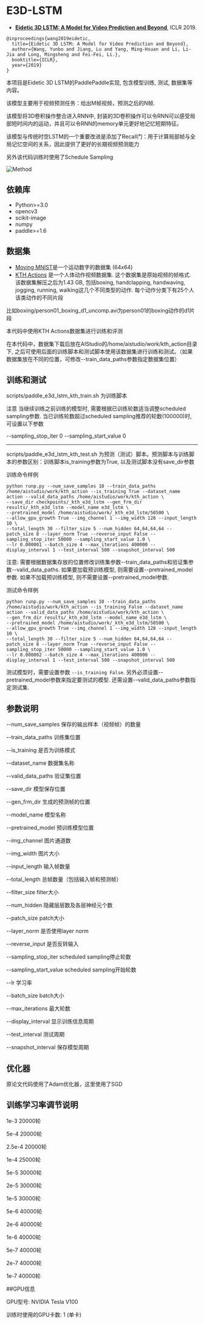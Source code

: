 # E3D-LSTM

* [**Eidetic 3D LSTM: A Model for Video Prediction and Beyond**](https://openreview.net/forum?id=B1lKS2AqtX), ICLR 2019.



```
@inproceedings{wang2019eidetic,
  title={Eidetic 3D LSTM: A Model for Video Prediction and Beyond},
  author={Wang, Yunbo and Jiang, Lu and Yang, Ming-Hsuan and Li, Li-Jia and Long, Mingsheng and Fei-Fei, Li.},
  booktitle={ICLR},
  year={2019}
}
```

本项目是Eidetic 3D LSTM的PaddlePaddle实现, 包含模型训练, 测试, 数据集等内容。

该模型主要用于视频预测任务：给出M帧视频，预测之后的N帧. 

该模型将3D卷积操作整合进入RNN中, 封装的3D卷积操作可以令RNN可以感受局部短时间内的运动，并且可以令RNN的memory单元更好地记忆短期特征。

该模型与传统时空LSTM的一个重要改进是添加了Recall门：用于计算局部帧与全局记忆空间的关系，因此提供了更好的长期视频预测能力

另外该代码训练时使用了Schedule Sampling

![Method](images/e3d_lstm_framework.png)



## 依赖库

- Python>=3.0
- opencv3
- scikit-image
- numpy
- paddle>=1.6


## 数据集

* [Moving MNIST](https://www.dropbox.com/s/fpe24s1t94m87rn/moving-mnist-example.tar.gz?dl=0)是一个运动数字的数据集 (64x64)
* [KTH Actions](https://www.dropbox.com/s/ppmob712dzgogly/kth_action.tar.gz?dl=0) 是一个人体动作视频数据集. 这个数据集是原始视频的帧格式. 该数据集解压之后为1.43 GB, 包括boxing, handclapping, handwaving, jogging, running, walking这几个不同类型的动作. 每个动作分类下有25个人该类动作的不同片段

比如boxing/person01_boxing_d1_uncomp.avi为person01的boxing动作的d1片段

本代码中使用KTH Actions数据集进行训练和评测

在本代码中，数据集下载后放在AIStudio的/home/aistudio/work/kth_action目录下, 之后可使用后面的训练脚本和测试脚本使用该数据集进行训练和测试。（如果数据集放在不同的位置，可修改--train_data_paths参数指定数据集位置）


## 训练和测试


scripts/paddle_e3d_lstm_kth_train.sh 为训练脚本

注意
当继续训练之前训练的模型时, 需要根据已训练轮数适当调整scheduled sampling参数. 当已训练轮数超过scheduled sampling推荐的轮数(100000)时, 可设置以下参数 

--sampling_stop_iter 0 --sampling_start_value 0

---


scripts/paddle_e3d_lstm_kth_test.sh 为预测（测试）脚本。预测脚本与训练脚本的参数区别：训练脚本is_training参数为True, 以及测试脚本没有save_dir参数



训练命令样例

```
python runp.py --num_save_samples 10 --train_data_paths /home/aistudio/work/kth_action --is_training True --dataset_name action --valid_data_paths /home/aistudio/work/kth_action \
--save_dir checkpoints/_kth_e3d_lstm --gen_frm_dir results/_kth_e3d_lstm --model_name e3d_lstm \
--pretrained_model /home/aistudio/work/_kth_e3d_lstm/50500 \
--allow_gpu_growth True --img_channel 1 --img_width 128 --input_length 10 \
--total_length 30 --filter_size 5 --num_hidden 64,64,64,64 --patch_size 8 --layer_norm True --reverse_input False --sampling_stop_iter 50000 --sampling_start_value 1.0 \
--lr 0.000001 --batch_size 4 --max_iterations 400000 --display_interval 1 --test_interval 500 --snapshot_interval 500

```

注意: 需要根据数据集存放的位置修改训练集参数--train_data_paths和验证集参数--valid_data_paths. 如果要加载预训练模型, 则需要设置--pretrained_model参数. 如果不加载预训练模型, 则不需要设置--pretrained_model参数.


测试命令样例

```
python runp.py --num_save_samples 10 --train_data_paths /home/aistudio/work/kth_action --is_training False --dataset_name action --valid_data_paths /home/aistudio/work/kth_action \
--gen_frm_dir results/_kth_e3d_lstm --model_name e3d_lstm \
--pretrained_model /home/aistudio/work/_kth_e3d_lstm/50500 \
--allow_gpu_growth True --img_channel 1 --img_width 128 --input_length 10 \
--total_length 30 --filter_size 5 --num_hidden 64,64,64,64 --patch_size 8 --layer_norm True --reverse_input False --sampling_stop_iter 50000 --sampling_start_value 1.0 \
--lr 0.000002 --batch_size 4 --max_iterations 400000 --display_interval 1 --test_interval 500 --snapshot_interval 500

```

测试模型时，需要设置参数 `--is_training False`.
另外必须设置--pretrained_model参数来指定要测试的模型. 还需设置--valid_data_paths参数指定测试集. 


## 参数说明

--num_save_samples 保存的输出样本（视频帧）的数量

--train_data_paths 训练集位置

--is_training 是否为训练模式

--dataset_name 数据集名称

--valid_data_paths 验证集位置

--save_dir 模型保存位置

--gen_frm_dir 生成的预测帧的位置

--model_name 模型名称

--pretrained_model 预训练模型位置

--img_channel 图片通道数

--img_width 图片大小

--input_length 输入帧数量

--total_length 总帧数量（包括输入帧和预测帧）

--filter_size filter大小

--num_hidden 隐藏层层数及各层神经元个数

--patch_size patch大小

--layer_norm 是否使用layer norm

--reverse_input 是否反转输入

--sampling_stop_iter scheduled sampling停止轮数

--sampling_start_value scheduled sampling开始轮数

--lr 学习率

--batch_size batch大小

--max_iterations 最大轮数

--display_interval 显示训练信息周期

--test_interval 测试周期

--snapshot_interval 保存模型周期


## 优化器

原论文代码使用了Adam优化器，这里使用了SGD

## 训练学习率调节说明

1e-3 20000轮

5e-4 20000轮

2.5e-4 20000轮

1e-4 25000轮

5e-5 30000轮

2e-5 30000轮

1e-5 30000轮

5e-6 40000轮

2e-6 40000轮

1e-6 40000轮

5e-7 40000轮

2e-7 40000轮

1e-7 40000轮 

##GPU信息

GPU型号: NVIDIA Tesla V100

训练时使用的GPU卡数: 1 (单卡)